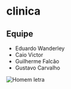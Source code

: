 # clinica

## Equipe

+ Eduardo Wanderley
+ Caio Victor
+ Guilherme Falcão
+ Gustavo Carvalho

![Homem letra](https://github.com/oficialrickccampos/Sockets-em-C/blob/main/Gif%20homem%20letrado.gif)
